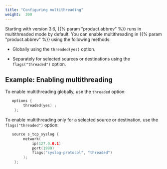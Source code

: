 ```yaml
---
title: "Configuring multithreading"
weight:  300
---
```

<!-- DISCLAIMER: This file is based on the syslog-ng Open Source Edition documentation https://github.com/balabit/syslog-ng-ose-guides/commit/2f4a52ee61d1ea9ad27cb4f3168b95408fddfdf2 and is used under the terms of The syslog-ng Open Source Edition Documentation License. The file has been modified by Axoflow. -->

Starting with version 3.6, {{% param "product.abbrev" %}} runs in multithreaded mode by default. You can enable multithreading in {{% param "product.abbrev" %}} using the following methods:

  - Globally using the `threaded(yes)` option.

  - Separately for selected sources or destinations using the `flags("threaded")` option.


## Example: Enabling multithreading

To enable multithreading globally, use the `threaded` option:

```c
   options {
        threaded(yes) ;
    };
```

To enable multithreading only for a selected source or destination, use the `flags("threaded")` option:

```c
   source s_tcp_syslog {
        network(
            ip(127.0.0.1)
            port(1999)
            flags("syslog-protocol", "threaded")
        );
    };
```

